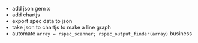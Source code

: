 * add json gem x
* add chartjs
* export spec data to json
* take json to chartjs to make a line graph
* automate `array = rspec_scanner; rspec_output_finder(array)` business
